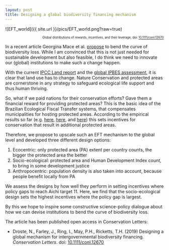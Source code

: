 ```yaml
---
layout: post
title: Designing a global biodiversity financing mechanism
---
```


![EFT_world]({{ site.url }}/pics/EFT_world.png?raw=true)
<p style="text-align: right;"><sub><sup>Global distributions of rewards, incentives, and their leverage, doi: <a href="https://doi.org/10.1111/conl.12670">10.1111/conl.12670</a></sup></sub></p>

In a recent article Georgina Mace et al. [propose](https://www.nature.com/articles/s41893-018-0130-0) to bend the curve of biodiversity loss. While I am convinced that this is not just needed for sustainable development but also feasible, I do think we need to innovate our (global) institutions to make such a change happen.

With the current [IPCC Land report](https://www.ipcc.ch/2019/08/08/land-is-a-critical-resource_srccl/) and the [global IPBES assessment](https://www.ipbes.net/global-assessment-report-biodiversity-ecosystem-services), it is clear that land use has to change. Nature Conservation and protected areas are cornerstone in any strategy to safeguard ecological life support and thus human thriving.

So, what if we paid nations for their conservation efforts? Gave them a financial reward for providing protected areas? This is the basic idea of the Brazilian Ecological Fiscal Transfer systems, that compensates municipalities for hosting protected areas. According to the empirical results so far (e.g. [here](https://link.springer.com/article/10.1007/s10640-017-0195-7), [here](https://www.sciencedirect.com/science/article/pii/S092180091400278X), and [here](https://onlinelibrary.wiley.com/doi/full/10.1002/eet.1760)) this sets incentives for conservation that result in additional protected areas.

Therefore, we propose to upscale such an EFT mechanism to the global level and developed three different design options:

1. Ecocentric: only protected area (PA) extent per country counts, the bigger the protected area the better
2. Socio-ecological: protected area and Human Development Index count, to bring in some development justice
3. Anthropocentric: population density is also taken into account, because people benefit locally from PA

We assess the designs by how well they perform in setting incentives where policy gaps to reach Aichi target 11. Here, we find that the socio-ecological design sets the highest incentives where the policy gap is largest.

By this we hope to inspire some constructive science-policy dialogue about how we can devise institutions to bend the curve of biodiversity loss.

The article has been published open access in Conservation Letters:

+ Droste, N., Farley, J., Ring, I., May, P.H., Ricketts, T.H. (2019) Designing a global mechanism for intergovernmental biodiversity financing. *Conservation Letters*. doi: [10.1111/conl.12670](https://doi.org/10.1111/conl.12670)
